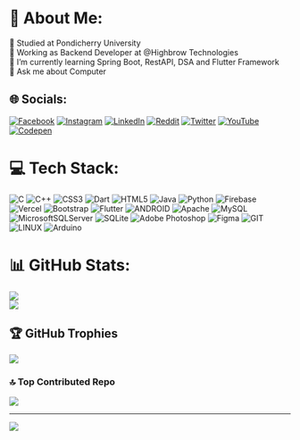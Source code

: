 # 💫 About Me:
🔭 Studied at Pondicherry University<br>🤝 Working as Backend Developer at @Highbrow Technologies<br>🌱 I’m currently learning Spring Boot, RestAPI, DSA and Flutter Framework<br>💬 Ask me about Computer


## 🌐 Socials:
[![Facebook](https://img.shields.io/badge/Facebook-%231877F2.svg?logo=Facebook&logoColor=white)](https://facebook.com/chandirasegaransegar) [![Instagram](https://img.shields.io/badge/Instagram-%23E4405F.svg?logo=Instagram&logoColor=white)](https://instagram.com/chandirasegaransegar) [![LinkedIn](https://img.shields.io/badge/LinkedIn-%230077B5.svg?logo=linkedin&logoColor=white)](https://linkedin.com/in/chandirasegaran) [![Reddit](https://img.shields.io/badge/Reddit-%23FF4500.svg?logo=Reddit&logoColor=white)](https://reddit.com/user/chandirasegaran) [![Twitter](https://img.shields.io/badge/Twitter-%231DA1F2.svg?logo=Twitter&logoColor=white)](https://twitter.com/chandirasegar25) [![YouTube](https://img.shields.io/badge/YouTube-%23FF0000.svg?logo=YouTube&logoColor=white)](https://www.youtube.com/@chandirasegaran25) [![Codepen](https://img.shields.io/badge/Codepen-000000?style=for-the-badge&logo=codepen&logoColor=white)](https://codepen.io/chandirasegaran) 

# 💻 Tech Stack:
![C](https://img.shields.io/badge/c-%2300599C.svg?style=for-the-badge&logo=c&logoColor=white) ![C++](https://img.shields.io/badge/c++-%2300599C.svg?style=for-the-badge&logo=c%2B%2B&logoColor=white) ![CSS3](https://img.shields.io/badge/css3-%231572B6.svg?style=for-the-badge&logo=css3&logoColor=white) ![Dart](https://img.shields.io/badge/dart-%230175C2.svg?style=for-the-badge&logo=dart&logoColor=white) ![HTML5](https://img.shields.io/badge/html5-%23E34F26.svg?style=for-the-badge&logo=html5&logoColor=white) ![Java](https://img.shields.io/badge/java-%23ED8B00.svg?style=for-the-badge&logo=java&logoColor=white) ![Python](https://img.shields.io/badge/python-3670A0?style=for-the-badge&logo=python&logoColor=ffdd54) ![Firebase](https://img.shields.io/badge/firebase-%23039BE5.svg?style=for-the-badge&logo=firebase) ![Vercel](https://img.shields.io/badge/vercel-%23000000.svg?style=for-the-badge&logo=vercel&logoColor=white) ![Bootstrap](https://img.shields.io/badge/bootstrap-%23563D7C.svg?style=for-the-badge&logo=bootstrap&logoColor=white) ![Flutter](https://img.shields.io/badge/Flutter-%2302569B.svg?style=for-the-badge&logo=Flutter&logoColor=white) ![ANDROID](https://img.shields.io/badge/android-%2320232a.svg?style=for-the-badge&logo=android&logoColor=%a4c639) ![Apache](https://img.shields.io/badge/apache-%23D42029.svg?style=for-the-badge&logo=apache&logoColor=white) ![MySQL](https://img.shields.io/badge/mysql-%2300f.svg?style=for-the-badge&logo=mysql&logoColor=white) ![MicrosoftSQLServer](https://img.shields.io/badge/Microsoft%20SQL%20Sever-CC2927?style=for-the-badge&logo=microsoft%20sql%20server&logoColor=white) ![SQLite](https://img.shields.io/badge/sqlite-%2307405e.svg?style=for-the-badge&logo=sqlite&logoColor=white) ![Adobe Photoshop](https://img.shields.io/badge/adobephotoshop-%2331A8FF.svg?style=for-the-badge&logo=adobephotoshop&logoColor=white) 	![Figma](https://img.shields.io/badge/figma-%23F24E1E.svg?style=for-the-badge&logo=figma&logoColor=white) ![GIT](https://img.shields.io/badge/Git-fc6d26?style=for-the-badge&logo=git&logoColor=white) ![LINUX](https://img.shields.io/badge/Linux-FCC624?style=for-the-badge&logo=linux&logoColor=black) ![Arduino](https://img.shields.io/badge/-Arduino-00979D?style=for-the-badge&logo=Arduino&logoColor=white)
# 📊 GitHub Stats:
![](https://github-readme-streak-stats.herokuapp.com/?user=Chandirasegaran&theme=tokyonight&hide_border=true)<br/>
![](https://github-readme-stats.vercel.app/api/top-langs/?username=Chandirasegaran&theme=tokyonight&hide_border=true&include_all_commits=true&count_private=false&layout=compact)

## 🏆 GitHub Trophies
![](https://github-profile-trophy.vercel.app/?username=Chandirasegaran&theme=tokyonight&no-frame=true&no-bg=true&margin-w=4)

### 🔝 Top Contributed Repo
![](https://github-contributor-stats.vercel.app/api?username=Chandirasegaran&limit=5&theme=tokyonight&combine_all_yearly_contributions=true)

---
[![](https://visitcount.itsvg.in/api?id=Chandirasegaran&icon=0&color=0)](https://visitcount.itsvg.in)

<!-- Proudly created with GPRM ( https://gprm.itsvg.in ) -->
